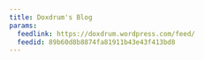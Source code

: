 ```yaml
---
title: Doxdrum's Blog
params:
  feedlink: https://doxdrum.wordpress.com/feed/
  feedid: 89b60d8b8874fa81911b43e43f413bd8
---
```

